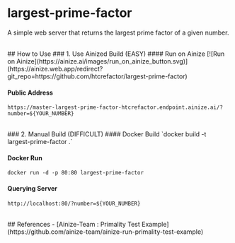 # largest-prime-factor
A simple web server that returns the largest prime factor of a given number.

<br>
## How to Use
### 1. Use Ainized Build (EASY)
#### Run on Ainize
[![Run on Ainize](https://ainize.ai/images/run_on_ainize_button.svg)](https://ainize.web.app/redirect?git_repo=https://github.com/htcrefactor/largest-prime-factor)

#### Public Address
`https://master-largest-prime-factor-htcrefactor.endpoint.ainize.ai/?number=${YOUR_NUMBER}`

<br>
### 2. Manual Build (DIFFICULT)
#### Docker Build
`docker build -t largest-prime-factor .`

#### Docker Run
`docker run -d -p 80:80 largest-prime-factor`

#### Querying Server
`http://localhost:80/?number=${YOUR_NUMBER}`

<br>
## References
- [Ainize-Team : Primality Test Example](https://github.com/ainize-team/ainize-run-primality-test-example)
